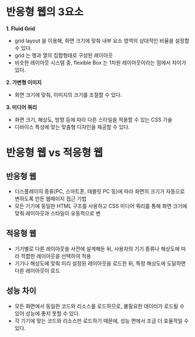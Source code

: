 # 반응형 웹의 3요소
**1. Fluid Grid**
- grid layout 을 이용해, 화면 크기에 맞춰 내부 요소 영역의 상대적인 비율을 설정할 수 있다.
- grid 는 행과 열의 집합형태로 구성된 레이아웃
- 비슷한 레이아웃 시스템 중, flexible Box 는 1차원 레이아웃이라는 점에서 차이가 있다.

**2. 가변형 이미지**
- 화면 크기에 맞춰, 이미지의 크기를 조절할 수 있다.

**3. 미디어 쿼리**
- 화면 크기, 해상도, 방향 등에 따라 다른 스타일을 적용할 수 있는 CSS 기술
- 디바이스 특성에 맞는 맞춤형 디자인을 제공할 수 있다.

# 반응형 웹 vs 적응형 웹
 ## 반응형 웹
 - 디스플레이의 종류(PC, 스마트폰, 태블릿 PC 등)에 따라 화면의 크기가 자동으로 변하도록 만든 웹페이지 접근 기법
 - 모든 기기에 동일한 HTML 구조를 사용하고 CSS 미디어 쿼리를 통해 화면 크기에 맞춰 레이아웃과 스타일이 유동적으로 변

 ## 적응형 웹
 - 기기별로 다른 레이아웃을 사전에 설계해둔 뒤, 사용자의 기기 종류나 해상도에 따라 적합한 레이아웃을 선택하여 적용
 - 기기나 해상도에 맞춰 미리 설정된 레이아웃을 로드한 뒤, 특정 해상도에 도달하면 다른 레이아웃이 로드

 ## 성능 차이
 - 모든 화면에서 동일한 코드와 리소스를 로드하므로, 불필요한 데이터가 로드될 수 있어 성능에 좋지 못할 수 있다.
 - 각 기기에 맞는 코드와 리소스만 로드하기 때문에, 성능 면에서 조금 더 효율적일 수 있다.